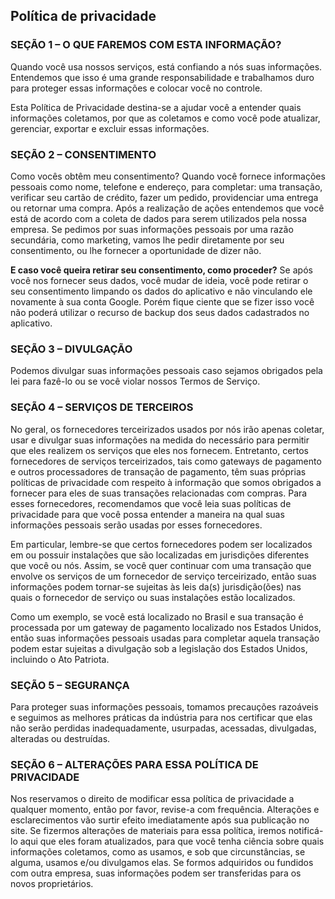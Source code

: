 ## Política de privacidade

### SEÇÃO 1 – O QUE FAREMOS COM ESTA INFORMAÇÃO?
Quando você usa nossos serviços, está confiando a nós suas informações. Entendemos que isso é uma grande responsabilidade e trabalhamos duro para proteger essas informações e colocar você no controle. 

Esta Política de Privacidade destina-se a ajudar você a entender quais informações coletamos, por que as coletamos e como você pode atualizar, gerenciar, exportar e excluir essas informações. 

### SEÇÃO 2 – CONSENTIMENTO
Como vocês obtêm meu consentimento? 
Quando você fornece informações pessoais como nome, telefone e endereço, para completar: uma transação, verificar seu cartão de crédito, fazer um pedido, providenciar uma entrega ou retornar uma compra. Após a realização de ações entendemos que você está de acordo com a coleta de dados para serem utilizados pela nossa empresa. Se pedimos por suas informações pessoais por uma razão secundária, como marketing, vamos lhe pedir diretamente por seu consentimento, ou lhe fornecer a oportunidade de dizer não. 

**E caso você queira retirar seu consentimento, como proceder?**
Se após você nos fornecer seus dados, você mudar de ideia, você pode retirar o seu consentimento limpando os dados do aplicativo e não vinculando ele novamente à sua conta Google. Porém fique ciente que se fizer isso você não poderá utilizar o recurso de backup dos seus dados cadastrados no aplicativo.

### SEÇÃO 3 – DIVULGAÇÃO
Podemos divulgar suas informações pessoais caso sejamos obrigados pela lei para fazê-lo ou se você violar nossos Termos de Serviço.

### SEÇÃO 4 – SERVIÇOS DE TERCEIROS
No geral, os fornecedores terceirizados usados por nós irão apenas coletar, usar e divulgar suas informações na medida do necessário para permitir que eles realizem os serviços que eles nos fornecem. Entretanto, certos fornecedores de serviços terceirizados, tais como gateways de pagamento e outros processadores de transação de pagamento, têm suas próprias políticas de privacidade com respeito à informação que somos obrigados a fornecer para eles de suas transações relacionadas com compras. Para esses fornecedores, recomendamos que você leia suas políticas de privacidade para que você possa entender a maneira na qual suas informações pessoais serão usadas por esses fornecedores. 

Em particular, lembre-se que certos fornecedores podem ser localizados em ou possuir instalações que são localizadas em jurisdições diferentes que você ou nós. Assim, se você quer continuar com uma transação que envolve os serviços de um fornecedor de serviço terceirizado, então suas informações podem tornar-se sujeitas às leis da(s) jurisdição(ões) nas quais o fornecedor de serviço ou suas instalações estão localizados. 

Como um exemplo, se você está localizado no Brasil e sua transação é processada por um gateway de pagamento localizado nos Estados Unidos, então suas informações pessoais usadas para completar aquela transação podem estar sujeitas a divulgação sob a legislação dos Estados Unidos, incluindo o Ato Patriota. 

### SEÇÃO 5 – SEGURANÇA
Para proteger suas informações pessoais, tomamos precauções razoáveis e seguimos as melhores práticas da indústria para nos certificar que elas não serão perdidas inadequadamente, usurpadas, acessadas, divulgadas, alteradas ou destruídas. 

### SEÇÃO 6 – ALTERAÇÕES PARA ESSA POLÍTICA DE PRIVACIDADE
Nos reservamos o direito de modificar essa política de privacidade a qualquer momento, então por favor, revise-a com frequência. Alterações e esclarecimentos vão surtir efeito imediatamente após sua publicação no site. Se fizermos alterações de materiais para essa política, iremos notificá-lo aqui que eles foram atualizados, para que você tenha ciência sobre quais informações coletamos, como as usamos, e sob que circunstâncias, se alguma, usamos e/ou divulgamos elas. 
Se formos adquiridos ou fundidos com outra empresa, suas informações podem ser transferidas para os novos proprietários.

